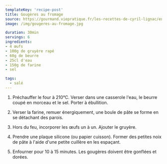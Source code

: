 ```yaml
---
templateKey: 'recipe-post'
title: Gougères au fromage
source: https://gourmand.viepratique.fr/les-recettes-de-cyril-lignac/entree-les-recettes-de-cyril-lignac/gougeres-au-fromage-29870.html#post-29870
image: /img/gougeres-au-fromage.jpg

duration: 30min
servings: 6
ingredients:
- 4 œufs 
- 100g de gruyère rapé
- 60g de beurre
- 25cl d'eau
- 150g de farine
- sel

tags:
  - salé
---
```

1. Préchauffer le four à 210°C. Verser dans une casserole l'eau, le beurre coupé en morceau et le sel. Porter à ébullition.

2. Verser la farine, remuer énergiquement, une boule de pâte se forme en se détachant des parois.

3. Hors du feu, incorporer les œufs un à un. Ajouter le gruyère.

4. Prendre une plaque silicone (ou papier cuisson). Former des petites noix de pâte à l'aide d'une petite cuillère en les espaçant.

5. Enfourner pour 10 à 15 minutes. Les gougères doivent être gonflées et dorées. 
